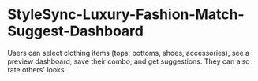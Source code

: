 # StyleSync-Luxury-Fashion-Match-Suggest-Dashboard
Users can select clothing items (tops, bottoms, shoes, accessories), see a preview dashboard, save their combo, and get suggestions. They can also rate others' looks.
